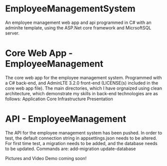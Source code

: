 # EmployeeManagementSystem
An employee management web app and api programmed in C# with an adminlte template, using the ASP.Net core framework and MicrsoftSQL server. 

# Core Web App - EmployeeManagement
The core web app for the employee management system. Programmed with a C# back-end, and AdminLTE 3.2.0 front-end (LICENSE(s) included in the core web app file). The main directories, which I have orgnaized using clean architecture, which demonstrate my skills in back-end technologies are as follows:
      Application
      Core
      Infrastructure
      Presentation

# API - EmployeeManagement
The API for the employee management system has been pushed. In order to test, the default connection string in appsettings.json needs to be altered. For first time test, a migration needs to be added, and the database needs to be updated.
Commands are: 
      add-migration
      update-database

Pictures and Video Demo coming soon!
